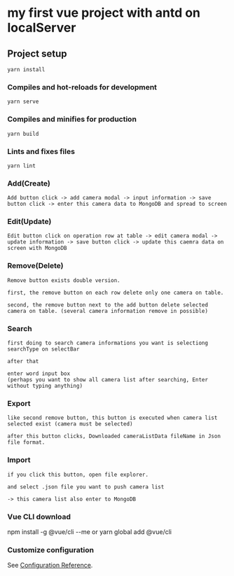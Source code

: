 # my first vue project with antd on localServer

## Project setup
```
yarn install
```

### Compiles and hot-reloads for development
```
yarn serve
```

### Compiles and minifies for production
```
yarn build
```

### Lints and fixes files
```
yarn lint
```

### Add(Create)
```
Add button click -> add camera modal -> input information -> save button click -> enter this camera data to MongoDB and spread to screen
```

### Edit(Update)
```
Edit button click on operation row at table -> edit camera modal -> update information -> save button click -> update this caemra data on screen with MongoDB
```

### Remove(Delete)
```
Remove button exists double version.

first, the remove button on each row delete only one camera on table.

second, the remove button next to the add button delete selected camera on table. (several camera information remove in possible)
```

### Search
```
first doing to search camera informations you want is selectiong searchType on selectBar

after that

enter word input box
(perhaps you want to show all camera list after searching, Enter without typing anything)
```

### Export
```
like second remove button, this button is executed when camera list selected exist (camera must be selected)

after this button clicks, Downloaded cameraListData fileName in Json file format.
```

### Import
```
if you click this button, open file explorer.

and select .json file you want to push camera list

-> this camera list also enter to MongoDB
```

### Vue CLI download
npm install -g @vue/cli     --me
or
yarn global add @vue/cli

### Customize configuration
See [Configuration Reference](https://cli.vuejs.org/config/).
